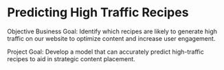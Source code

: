 # Predicting High Traffic Recipes
Objective
Business Goal: Identify which recipes are likely to generate high traffic on our website to optimize content and increase user engagement.

Project Goal: Develop a model that can accurately predict high-traffic recipes to aid in strategic content placement.


